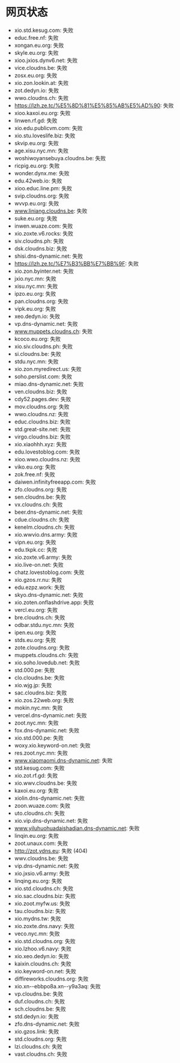 # 网页状态
- xio.std.kesug.com: 失败
- educ.free.nf: 失败
- xongan.eu.org: 失败
- skyle.eu.org: 失败
- xioo.jxios.dynv6.net: 失败
- vice.cloudns.be: 失败
- zosx.eu.org: 失败
- xio.zon.lookin.at: 失败
- zot.dedyn.io: 失败
- wwo.cloudns.ch: 失败
- https://lzh.ze.tc/%E5%8D%81%E5%85%AB%E5%AD%90: 失败
- xioo.kaxoi.eu.org: 失败
- linwen.rf.gd: 失败
- xio.edu.publicvm.com: 失败
- xio.stu.loveslife.biz: 失败
- skvip.eu.org: 失败
- age.xisu.nyc.mn: 失败
- woshiwoyansebuya.cloudns.be: 失败
- ricpig.eu.org: 失败
- wonder.dynx.me: 失败
- edu.42web.io: 失败
- xioo.educ.line.pm: 失败
- svip.cloudns.org: 失败
- wvvp.eu.org: 失败
- www.liniang.cloudns.be: 失败
- suke.eu.org: 失败
- inwen.wuaze.com: 失败
- xio.zoxte.v6.rocks: 失败
- siv.cloudns.ph: 失败
- dsk.cloudns.biz: 失败
- shisi.dns-dynamic.net: 失败
- https://lzh.ze.tc/%E7%B3%BB%E7%BB%9F: 失败
- xio.zon.byinter.net: 失败
- jxio.nyc.mn: 失败
- xisu.nyc.mn: 失败
- ipzo.eu.org: 失败
- pan.cloudns.org: 失败
- vipk.eu.org: 失败
- xeo.dedyn.io: 失败
- vp.dns-dynamic.net: 失败
- www.muppets.cloudns.ch: 失败
- kcoco.eu.org: 失败
- xio.siv.cloudns.ph: 失败
- si.cloudns.be: 失败
- stdu.nyc.mn: 失败
- xio.zon.myredirect.us: 失败
- soho.perslist.com: 失败
- miao.dns-dynamic.net: 失败
- ven.cloudns.biz: 失败
- cdy52.pages.dev: 失败
- mov.cloudns.org: 失败
- wwo.cloudns.nz: 失败
- educ.cloudns.biz: 失败
- std.great-site.net: 失败
- virgo.cloudns.biz: 失败
- xio.xiaohhh.xyz: 失败
- edu.lovestoblog.com: 失败
- xioo.wwo.cloudns.nz: 失败
- viko.eu.org: 失败
- zok.free.nf: 失败
- daiwen.infinityfreeapp.com: 失败
- zfo.cloudns.org: 失败
- sen.cloudns.be: 失败
- vx.cloudns.ch: 失败
- beer.dns-dynamic.net: 失败
- cdue.cloudns.ch: 失败
- kenelm.cloudns.ch: 失败
- xio.wwvio.dns.army: 失败
- vipn.eu.org: 失败
- edu.tkpk.cc: 失败
- xio.zoxte.v6.army: 失败
- xio.live-on.net: 失败
- chatz.lovestoblog.com: 失败
- xio.gzos.rr.nu: 失败
- edu.ezpz.work: 失败
- skyo.dns-dynamic.net: 失败
- xio.zoten.onflashdrive.app: 失败
- vercl.eu.org: 失败
- bre.cloudns.ch: 失败
- odbar.stdu.nyc.mn: 失败
- ipen.eu.org: 失败
- stds.eu.org: 失败
- zote.cloudns.org: 失败
- muppets.cloudns.ch: 失败
- xio.soho.lovedub.net: 失败
- std.000.pe: 失败
- clo.cloudns.be: 失败
- xio.wjg.jp: 失败
- sac.cloudns.biz: 失败
- xio.zos.22web.org: 失败
- mokin.nyc.mn: 失败
- vercel.dns-dynamic.net: 失败
- zoot.nyc.mn: 失败
- fox.dns-dynamic.net: 失败
- xio.std.000.pe: 失败
- woxy.xio.keyword-on.net: 失败
- res.zoot.nyc.mn: 失败
- www.xiaomaomi.dns-dynamic.net: 失败
- std.kesug.com: 失败
- xio.zot.rf.gd: 失败
- xio.wwv.cloudns.be: 失败
- kaxoi.eu.org: 失败
- xiolin.dns-dynamic.net: 失败
- zoon.wuaze.com: 失败
- uto.cloudns.ch: 失败
- xio.vip.dns-dynamic.net: 失败
- www.yiluhuohuadaishadian.dns-dynamic.net: 失败
- linqin.eu.org: 失败
- zoot.unaux.com: 失败
- http://zot.ydns.eu: 失败 (404)
- wwv.cloudns.be: 失败
- vip.dns-dynamic.net: 失败
- xio.jxsio.v6.army: 失败
- linqing.eu.org: 失败
- xio.std.cloudns.ch: 失败
- xio.sac.cloudns.biz: 失败
- xio.zoot.myfw.us: 失败
- tau.cloudns.biz: 失败
- xio.mydns.tw: 失败
- xio.zoxte.dns.navy: 失败
- veco.nyc.mn: 失败
- xio.std.cloudns.org: 失败
- xio.lzhoo.v6.navy: 失败
- xio.xeo.dedyn.io: 失败
- kaixin.cloudns.ch: 失败
- xio.keyword-on.net: 失败
- diffireworks.cloudns.org: 失败
- xio.xn--ebbpo8a.xn--y9a3aq: 失败
- vp.cloudns.be: 失败
- duf.cloudns.ch: 失败
- sch.cloudns.be: 失败
- std.dedyn.io: 失败
- zfo.dns-dynamic.net: 失败
- xio.gzos.link: 失败
- std.cloudns.org: 失败
- lzi.cloudns.ch: 失败
- vast.cloudns.ch: 失败
